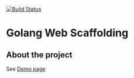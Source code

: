 [![Build Status](https://travis-ci.org/oskarszura/gowebscaffolding.svg?branch=master)](https://travis-ci.org/oskarszura/gowebscaffolding)

# Golang Web Scaffolding

## About the project


See [Demo page](https://golang-scaffolding.herokuapp.com)